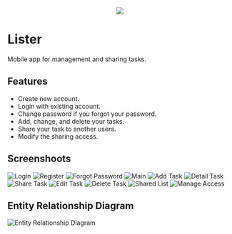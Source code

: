 <section  align="center">
  <img src="assets/lister-logo.jpeg">
</section>

# **Lister**

Mobile app for management and sharing tasks.

## Features
- Create new account.
- Login with existing account.
- Change password if you forgot your password.
- Add, change, and delete your tasks.
- Share your task to another users.
- Modify the sharing access.

## Screenshoots

![Login](screenshoots/1.0-login.jpg)
![Register](screenshoots/2.0-register.jpg)
![Forgot Password](screenshoots/3.0-forgot-password.jpg)
![Main](screenshoots/4.0-main.jpg)
![Add Task](screenshoots/5.0-add-task.jpg)
![Detail Task](screenshoots/6.0-detail-task.jpg)
![Share Task](screenshoots/7.0-share-task.jpg)
![Edit Task](screenshoots/8.0-edit-task.jpg)
![Delete Task](screenshoots/9.0-delete-task.jpg)
![Shared List](screenshoots/10.0-shared-list.jpg)
![Manage Access](screenshoots/11.0-manage-access.jpg)

## Entity Relationship Diagram

![Entity Relationship Diagram](assets/erd-v1.0.0.png)

